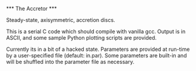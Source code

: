 *** The Accretor ***

Steady-state, axisymmetric, accretion discs.  

This is a serial C code which should compile with vanilla gcc.  Output is in 
ASCII, and some sample Python plotting scripts are provided.

Currently its in a bit of a hacked state.  Parameters are provided at run-time
by a user-specified file (default: in.par).  Some parameters are built-in and 
will be shuffled into the parameter file as necessary.


